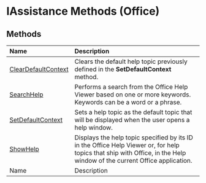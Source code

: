
# IAssistance Methods (Office)

## Methods



|**Name**|**Description**|
|:-----|:-----|
| [ClearDefaultContext](ebdc0b7e-f459-6d4d-af45-0e5625b2448e.md)|Clears the default help topic previously defined in the  **SetDefaultContext** method.|
| [SearchHelp](807128e9-5125-1650-d53f-cbd50d3e318a.md)|Performs a search from the Office Help Viewer based on one or more keywords. Keywords can be a word or a phrase.|
| [SetDefaultContext](3eea8f7a-12a3-aca4-f963-28c5c4e63c96.md)|Sets a help topic as the default topic that will be displayed when the user opens a help window.|
| [ShowHelp](18b46084-114b-69a7-f108-07e4a455e024.md)|Displays the help topic specified by its ID in the Office Help Viewer or, for help topics that ship with Office, in the Help window of the current Office application.|
|Name|Description|

